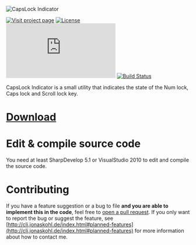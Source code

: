 ![CapsLock Indicator](http://cli.jonaskohl.de/capslock-indicator-logo.png)

[![Visit project page](http://static.jonaskohl.de/q50c4wp6/cli-project-page_vlecvcbtz80tqvtt.svg)](http://cli.jonaskohl.de/index.html)
[![License](https://img.shields.io/badge/License-Apache%202.0-red.svg)](https://opensource.org/licenses/Apache-2.0)
[![Version](http://cli.jonaskohl.de/version.php?shield=true&_=2)](http://cli.jonaskohl.de/CLIv3/release/bin/latest.php)
[![Build Status](https://travis-ci.org/jonaskohl/CapsLockIndicator.svg?branch=master)](https://travis-ci.org/jonaskohl/CapsLockIndicator)

CapsLock Indicator is a small utility that indicates the state of the Num lock, Caps lock and Scroll lock key.

# [Download](http://cli.jonaskohl.de/index.html#download)

# Edit & compile source code
You need at least SharpDevelop 5.1 or VisualStudio 2010 to edit and compile the source code.

# Contributing
If you have a feature suggestion or a bug to file **and you are able to implement this in the code**, feel free to [open a pull request](https://github.com/jonaskohl/CapsLockIndicator/pulls). If you only want to report the bug or suggest the feature, see [http://cli.jonaskohl.de/index.html#planned-features](http://cli.jonaskohl.de/index.html#planned-features) for more information about how to contact me.

